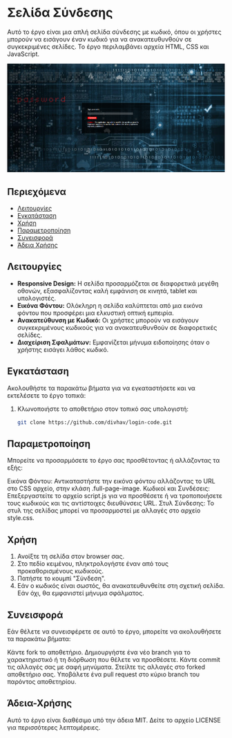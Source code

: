 # Σελίδα Σύνδεσης

Αυτό το έργο είναι μια απλή σελίδα σύνδεσης με κωδικό, όπου οι χρήστες μπορούν να εισάγουν έναν κωδικό για να ανακατευθυνθούν σε συγκεκριμένες σελίδες. Το έργο περιλαμβάνει αρχεία HTML, CSS και JavaScript.

![Preview Image](image.png)

## Περιεχόμενα

- [Λειτουργίες](#Λειτουργίες)
- [Εγκατάσταση](#Εγκατάσταση)
- [Χρήση](#Χρήση)
- [Παραμετροποίηση](#Παραμετροποίηση)
- [Συνεισφορά](#Συνεισφορά)
- [Άδεια Χρήσης](#Άδεια-Χρήσης)

## Λειτουργίες

- **Responsive Design:** Η σελίδα προσαρμόζεται σε διαφορετικά μεγέθη οθονών, εξασφαλίζοντας καλή εμφάνιση σε κινητά, tablet και υπολογιστές.
- **Εικόνα Φόντου:** Ολόκληρη η σελίδα καλύπτεται από μια εικόνα φόντου που προσφέρει μια ελκυστική οπτική εμπειρία.
- **Ανακατεύθυνση με Κωδικό:** Οι χρήστες μπορούν να εισάγουν συγκεκριμένους κωδικούς για να ανακατευθυνθούν σε διαφορετικές σελίδες.
- **Διαχείριση Σφαλμάτων:** Εμφανίζεται μήνυμα ειδοποίησης όταν ο χρήστης εισάγει λάθος κωδικό.

## Εγκατάσταση

Ακολουθήστε τα παρακάτω βήματα για να εγκαταστήσετε και να εκτελέσετε το έργο τοπικά:

1. Κλωνοποιήστε το αποθετήριο στον τοπικό σας υπολογιστή:
   ```bash
   git clone https://github.com/divhav/login-code.git

## Παραμετροποίηση

Μπορείτε να προσαρμόσετε το έργο σας προσθέτοντας ή αλλάζοντας τα εξής:

Εικόνα Φόντου: Αντικαταστήστε την εικόνα φόντου αλλάζοντας το URL στο CSS αρχείο, στην κλάση .full-page-image.
Κωδικοί και Συνδέσεις: Επεξεργαστείτε το αρχείο script.js για να προσθέσετε ή να τροποποιήσετε τους κωδικούς και τις αντίστοιχες διευθύνσεις URL.
Στυλ Σύνδεσης: Το στυλ της σελίδας μπορεί να προσαρμοστεί με αλλαγές στο αρχείο style.css.

## Χρήση

1. Ανοίξτε τη σελίδα στον browser σας.
2. Στο πεδίο κειμένου, πληκτρολογήστε έναν από τους προκαθορισμένους κωδικούς.
3. Πατήστε το κουμπί "Σύνδεση".
4. Εάν ο κωδικός είναι σωστός, θα ανακατευθυνθείτε στη σχετική σελίδα. Εάν όχι, θα εμφανιστεί μήνυμα σφάλματος.

## Συνεισφορά

Εάν θέλετε να συνεισφέρετε σε αυτό το έργο, μπορείτε να ακολουθήσετε τα παρακάτω βήματα:

Κάντε fork το αποθετήριο.
Δημιουργήστε ένα νέο branch για το χαρακτηριστικό ή τη διόρθωση που θέλετε να προσθέσετε.
Κάντε commit τις αλλαγές σας με σαφή μηνύματα.
Στείλτε τις αλλαγές στο forked αποθετήριο σας.
Υποβάλετε ένα pull request στο κύριο branch του παρόντος αποθετηρίου.

## Άδεια-Χρήσης
Αυτό το έργο είναι διαθέσιμο υπό την άδεια MIT. Δείτε το αρχείο LICENSE για περισσότερες λεπτομέρειες.
